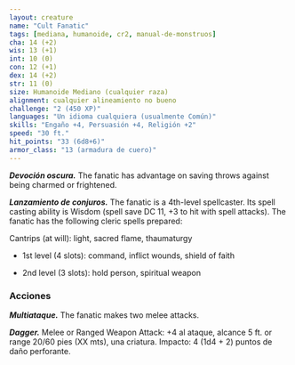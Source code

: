 ```yaml
---
layout: creature
name: "Cult Fanatic"
tags: [mediana, humanoide, cr2, manual-de-monstruos]
cha: 14 (+2)
wis: 13 (+1)
int: 10 (0)
con: 12 (+1)
dex: 14 (+2)
str: 11 (0)
size: Humanoide Mediano (cualquier raza)
alignment: cualquier alineamiento no bueno
challenge: "2 (450 XP)"
languages: "Un idioma cualquiera (usualmente Común)"
skills: "Engaño +4, Persuasión +4, Religión +2"
speed: "30 ft."
hit_points: "33 (6d8+6)"
armor_class: "13 (armadura de cuero)"
---
```


***Devoción oscura.*** The fanatic has advantage on saving throws against being charmed or frightened.

***Lanzamiento de conjuros.*** The fanatic is a 4th-level spellcaster. Its spell casting ability is Wisdom (spell save DC 11, +3 to hit with spell attacks). The fanatic has the following cleric spells prepared:

Cantrips (at will): light, sacred flame, thaumaturgy

* 1st level (4 slots): command, inflict wounds, shield of faith

* 2nd level (3 slots): hold person, spiritual weapon

### Acciones

***Multiataque.*** The fanatic makes two melee attacks.

***Dagger.*** Melee or Ranged Weapon Attack: +4 al ataque, alcance 5 ft. or range 20/60 pies (XX mts), una criatura. Impacto: 4 (1d4 + 2) puntos de daño perforante.